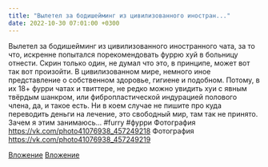 ```yaml
---
title: "Вылетел за бодишейминг из цивилизованного иностран..."
date: 2022-10-30 07:01:00 +0300
---
```


Вылетел за бодишейминг из цивилизованного иностранного чата, за то что, искренне попытался порекомендовать фуррю хуй в больницу отнести. Скрин только один, не думал что это, в принципе, может вот так вот произойти.
В цивилизованном мире, немного иное представление о собственном здоровье, гигиене и подобном. Потому, в их 18+ фурри чатах и твиттере, не редко можно увидить хуи с явным твёрдым шанкром, или фибропластической индурацией полового члена, да, и такое есть.
Ни в коем случае не пишите про куда переводить деньги на лечение, это свободный мир, там так не принято.
Зачем я этим занимаюсь...
#furry #фурри
Фотография
https://vk.com/photo41076938_457249218
Фотография
https://vk.com/photo41076938_457249219

[Вложение](https://vk.com/photo41076938_457249218)
[Вложение](https://vk.com/photo41076938_457249219)
